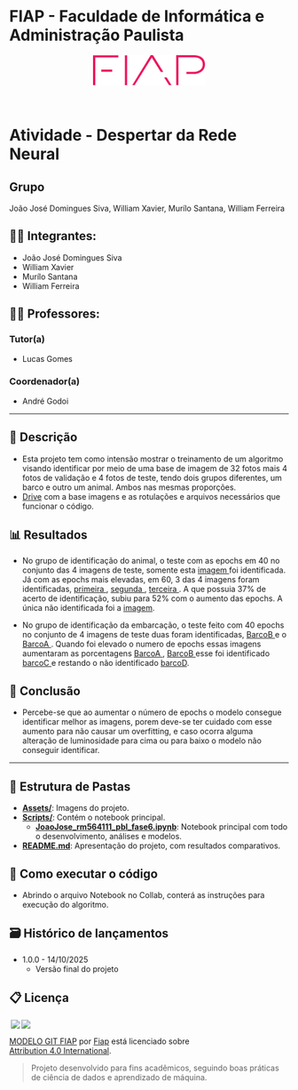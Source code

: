 # FIAP - Faculdade de Informática e Administração Paulista

<p align="center">
<a href="https://www.fiap.com.br/"><img src="Assets/logo-fiap.png" alt="FIAP - Faculdade de Informática e Administração Paulista" border="0" width=40% height=40%></a>
</p>

<br>

# Atividade - Despertar da Rede Neural #


## Grupo
João José Domingues Siva, William Xavier, Murílo Santana, William Ferreira


## 👨‍🎓 Integrantes:
- João José Domingues Siva
- William Xavier
- Murílo Santana
- William Ferreira



## 👩‍🏫 Professores:
### Tutor(a)
- Lucas Gomes
### Coordenador(a)
- André Godoi

---


## 📜 Descrição
  - Esta projeto tem como intensão mostrar o treinamento de um algoritmo visando identificar por meio de uma base de imagem de 32 fotos mais 4 fotos de validação e 4 fotos de teste, tendo dois grupos diferentes, um barco e outro um animal. Ambos nas mesmas proporções.
   - [Drive](https://drive.google.com/drive/folders/1vhr3W9ZUDsXY8vWKU0pXzZJ1k-Ma5Iar?usp=drive_link) com a base imagens e as rotulações e arquivos necessários que funcionar o código.

## 📊 Resultados
 - No grupo de identificação do animal, o teste com as epochs em 40 no conjunto das 4 imagens de teste, somente esta <a href="Assets/img-exp9-identificado-37%25.jpeg">imagem </a>foi identificada. Já com as epochs mais elevadas, em 60, 3 das 4 imagens foram identificadas, <a href="Assets/img-exp11-identificada-43%25.jpeg"> primeira </a>, <a href="Assets/img-exp11-identificada-52%25.jpeg"> segunda </a>, <a href="Assets/img-exp11-identificada-58%25.jpeg"> terceira </a>.
 A que possuia 37% de acerto de identificação, subiu para 52% com o aumento das epochs. A única não identificada foi a <a href="Assets/img-n-identificada.jpeg"> imagem</a>.

  - No grupo de identificação da embarcação, o teste feito com 40 epochs no conjunto de 4 imagens de teste duas foram identificadas,  <a href="Assets/img-exp16-identificada-30%25.jpeg"> BarcoB </a> e o <a href="Assets/img-exp16-identificada-39%25.jpeg"> BarcoA </a>. Quando foi elevado o numero de epochs essas imagens aumentaram as porcentagens <a href="Assets/img-exp15-identificada-61%.jpeg"> BarcoA </a>,  <a href="Assets/img-exp15-identificada-68%.jpeg"> BarcoB </a> esse foi identificado <a href="Assets/img-exp15-identificada-31%.jpeg"> barcoC </a> e restando o não identificado <a href="Assets/img-n-identificada-barco.jpeg"> barcoD</a>.

## 🏁 Conclusão
  - Percebe-se que ao aumentar o número de epochs o modelo consegue identificar melhor as imagens, porem deve-se ter cuidado com esse aumento para não causar um overfitting, e caso ocorra alguma alteração de luminosidade para cima ou para baixo o modelo não conseguir identificar.
  
---

## 📁 Estrutura de Pastas

- <b><a href="Assets/">Assets/</a></b>: Imagens do projeto.
- <b><a href="Scripts/">Scripts/</a></b>: Contém o notebook principal.
  - <b><a href="Scripts/JoaoJose_rm564111_pbl_fase4.ipynb">JoaoJose_rm564111_pbl_fase6.ipynb</a></b>: Notebook principal com todo o desenvolvimento, análises e modelos.
- <b><a href="README.md">README.md</a></b>: Apresentação do projeto, com resultados comparativos.


## 🔧 Como executar o código
 - Abrindo o arquivo Notebook no Collab, conterá as instruções para execução do algoritmo.

## 🗃 Histórico de lançamentos

* 1.0.0 - 14/10/2025
    * Versão final do projeto

## 📋 Licença

<img style="height:22px!important;margin-left:3px;vertical-align:text-bottom;" src="https://mirrors.creativecommons.org/presskit/icons/cc.svg?ref=chooser-v1"><img style="height:22px!important;margin-left:3px;vertical-align:text-bottom;" src="https://mirrors.creativecommons.org/presskit/icons/by.svg?ref=chooser-v1"><p xmlns:cc="http://creativecommons.org/ns#" xmlns:dct="http://purl.org/dc/terms/"><a property="dct:title" rel="cc:attributionURL" href="https://github.com/agodoi/template">MODELO GIT FIAP</a> por <a rel="cc:attributionURL dct:creator" property="cc:attributionName" href="https://fiap.com.br">Fiap</a> está licenciado sobre <a href="http://creativecommons.org/licenses/by/4.0/?ref=chooser-v1" target="_blank" rel="license noopener noreferrer" style="display:inline-block;">Attribution 4.0 International</a>.</p>

> Projeto desenvolvido para fins acadêmicos, seguindo boas práticas de ciência de dados e aprendizado de máquina.
